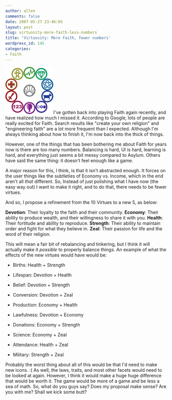 ```yaml
---
author: allen
comments: false
date: 2007-05-27 23:46:03
layout: post
slug: virtuosity-more-faith-less-numbers
title: 'Virtuosity: More Faith, fewer numbers'
wordpress_id: 145
categories:
- Faith
---
```


![The Faith Virtues.](/images/wp-uploads/2007/05/all-virtues.gif)I've gotten back into playing Faith again recently, and have realized how much I missed it. According to Google, lots of people are really excited for Faith. Search results like "create your own religion" and "engineering faith" are a lot more frequent than I expected. Although I'm always thinking about how to finish it, I'm now back into the thick of things.

However, one of the things that has been bothering me about Faith for years now is there are too many numbers. Balancing is hard, UI is hard, learning is hard, and everything just seems a bit messy compared to Asylum. Others have said the same thing: it doesn't feel enough like a game.

A major reason for this, I think, is that it isn't abstracted enough. It forces on the user things like the subtleties of Economy vs. Income, which in the end aren't all _that_ different. So, Instead of just polishing what I have now (the easy way out) I want to make it right, and to do that, there needs to be fewer virtues.

And so, I propose a refinement from the 10 Virtues to a new 5, as below:

**Devotion**: Their loyalty to the faith and their community.
**Economy**: Their ability to produce wealth, and their willingness to share it with you.
**Health**: Their fortitude and ability to reproduce.
**Strength**: Their ability to maintain order and fight for what they believe in.
**Zeal**: Their passion for life and the word of their religion.

This will mean a fair bit of rebalancing and tinkering, but I think it will actually make it _possible_ to properly balance things. An example of what the effects of the new virtues would have would be:





  * Births: Health + Strength


  * Lifespan: Devotion + Health


  * Belief: Devotion + Strength


  * Conversion: Devotion + Zeal


  * Production: Economy + Health


  * Lawfulness: Devotion + Economy


  * Donations: Economy + Strength


  * Science: Economy + Zeal


  * Attendance: Health + Zeal


  * Military: Strength + Zeal



Probably the worst thing about all of this would be that I'd need to make new icons. :( As well, the laws, traits, and most other facets would need to be looked at again. However, I think it would make a huge huge difference that would be worth it. The game would be more of a game and be less a sea of math. So, what do you guys say? Does my proposal make sense? Are you with me? Shall we kick some butt?
